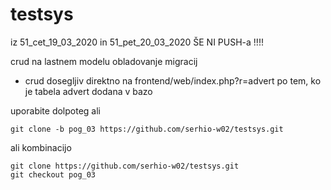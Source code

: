 # testsys
iz 51_cet_19_03_2020 in 51_pet_20_03_2020   ŠE NI PUSH-a !!!!

crud na lastnem modelu
obladovanje migracij

* crud dosegljiv direktno na frontend/web/index.php?r=advert po tem, ko je tabela advert dodana v bazo

uporabite dolpoteg ali
```
git clone -b pog_03 https://github.com/serhio-w02/testsys.git
```
ali kombinacijo
```
git clone https://github.com/serhio-w02/testsys.git
git checkout pog_03
```
